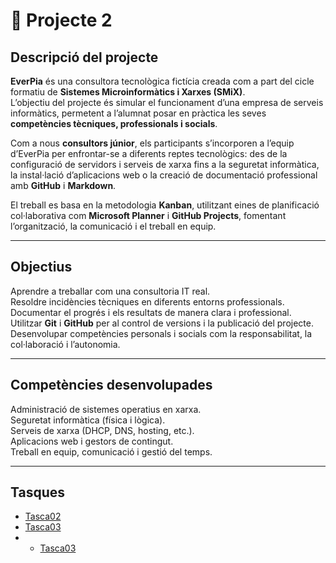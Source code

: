 
# 💼 Projecte 2

## Descripció del projecte
**EverPia** és una consultora tecnològica fictícia creada com a part del cicle formatiu de **Sistemes Microinformàtics i Xarxes (SMiX)**.  
L’objectiu del projecte és simular el funcionament d’una empresa de serveis informàtics, permetent a l’alumnat posar en pràctica les seves **competències tècniques, professionals i socials**.

Com a nous **consultors júnior**, els participants s’incorporen a l’equip d’EverPia per enfrontar-se a diferents reptes tecnològics: des de la configuració de servidors i serveis de xarxa fins a la seguretat informàtica, la instal·lació d’aplicacions web o la creació de documentació professional amb **GitHub** i **Markdown**.

El treball es basa en la metodologia **Kanban**, utilitzant eines de planificació col·laborativa com **Microsoft Planner** i **GitHub Projects**, fomentant l’organització, la comunicació i el treball en equip.

---

## Objectius
Aprendre a treballar com una consultoria IT real.  
Resoldre incidències tècniques en diferents entorns professionals.  
Documentar el progrés i els resultats de manera clara i professional.  
Utilitzar **Git** i **GitHub** per al control de versions i la publicació del projecte.  
Desenvolupar competències personals i socials com la responsabilitat, la col·laboració i l’autonomia.

---

## Competències desenvolupades
Administració de sistemes operatius en xarxa.  
Seguretat informàtica (física i lògica).  
Serveis de xarxa (DHCP, DNS, hosting, etc.).  
Aplicacions web i gestors de contingut.  
Treball en equip, comunicació i gestió del temps.

---

## Tasques

- [Tasca02](Tasca02)
- [Tasca03](Tasca03)
- - [Tasca03](Tasca08)



